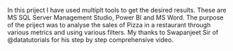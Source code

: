 In this priject I have used multiplt tools to get the desired results. These are MS SQL Server Management Studio, Power BI and MS Word. The purpose of the priject was to analyse the sales of Pizza in a restaurant through various metrics and using various filters. My thanks to Swapanjeet Sir of @datatutorials for his step by step comprehensive video.

